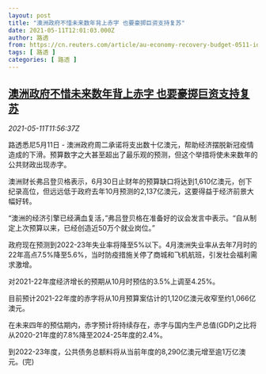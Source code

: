 ```yaml
---
layout: post
title: "澳洲政府不惜未来数年背上赤字 也要豪掷巨资支持复苏"
date: 2021-05-11T12:01:03.000Z
author: 路透
from: https://cn.reuters.com/article/au-economy-recovery-budget-0511-idCNKBS2CS1DY
tags: [ 路透 ]
categories: [ 路透 ]
---
```

<!--1620734463000-->
[澳洲政府不惜未来数年背上赤字 也要豪掷巨资支持复苏](https://cn.reuters.com/article/au-economy-recovery-budget-0511-idCNKBS2CS1DY)
------

<div>
<div><i>2021-05-11T11:56:37Z</i></div><p>路透悉尼5月11日 - 澳洲政府周二承诺将支出数十亿澳元，帮助经济摆脱新冠疫情造成的下滑。预算数字之大甚至超出了最乐观的预测，但这个举措将使未来数年的公共财政出现赤字。</p><p>澳洲财长弗吕登贝格表示，6月30日止财年的预算缺口将达到1,610亿澳元，创下纪录高位，但远远低于政府去年10月预测的2,137亿澳元，这要得益于经济前景大幅好转。</p><p>“澳洲的经济引擎已经满血复活，”弗吕登贝格在准备好的议会发言中表示。“自从制定上次预算以来，已经创造近50万个就业岗位。”</p><p>政府现在预测到2022-23年失业率将降至5%以下。4月澳洲失业率从去年7月时的22年高点7.5%降至5.6%，当时防疫措施关停了商城和飞机航班，引发社会福利需求激增。</p><p>对2021-22年度经济增长的预期从10月时预估的3.5%上调至4.25%。</p><p>目前预计2021-22年度的赤字将从10月预算案估计的1,120亿澳元收窄至约1,066亿澳元。</p><p>在未来四年的预估期内，赤字预计将持续存在，赤字与国内生产总值(GDP)之比将从2020-21年度的7.8%降至2024-25年度的2.4%。</p><p>到2022-23年度，公共债务总额料将从当前年度的8,290亿澳元增至逾1万亿澳元。(完)</p>
</div>
